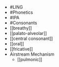 - #LING
- #Phonetics
- #IPA
- #Consonants
- [[breathy]]
- [[palato-alveolar]]
- [[central consonant]]
- [[oral]]
- [[fricative]]
- Airstream Mechanism
	- [[pulmonic]]